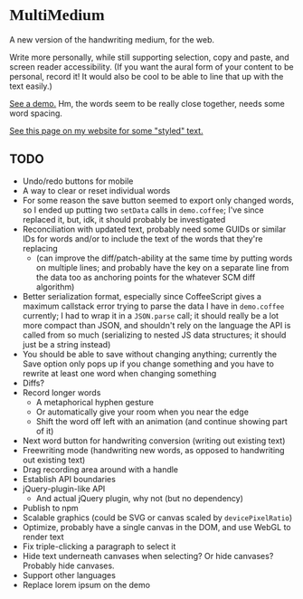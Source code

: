 
# <span style="font-family: 'Seoge Print', 'Seoge Script', 'Seoge', cursive">MultiMedium</span>

A new version of the handwriting medium, for the web.

Write more personally, while still supporting selection, copy and paste, and screen reader accessibility.
(If you want the aural form of your content to be personal, record it! It would also be cool to be able to line that up with the text easily.)

[See a demo.](http://multiism.github.io/multi-medium/)
Hm, the words seem to be really close together, needs some word spacing.

[See this page on my website for some "styled" text.](http://website-a1j01.c9users.io/make-making-better)

## TODO

* Undo/redo buttons for mobile
* A way to clear or reset individual words
* For some reason the save button seemed to export only changed words, so I ended up putting two `setData` calls in `demo.coffee`; I've since replaced it, but, idk, it should probably be investigated
* Reconciliation with updated text, probably need some GUIDs or similar IDs for words and/or to include the text of the words that they're replacing
	* (can improve the diff/patch-ability at the same time by putting words on multiple lines; and probably have the key on a separate line from the data too as anchoring points for the whatever SCM diff algorithm)
* Better serialization format, especially since CoffeeScript gives a maximum callstack error trying to parse the data I have in `demo.coffee` currently; I had to wrap it in a `JSON.parse` call; it should really be a lot more compact than JSON, and shouldn't rely on the language the API is called from so much (serializing to nested JS data structures; it should just be a string instead)
* You should be able to save without changing anything; currently the Save option only pops up if you change something and you have to rewrite at least one word when changing something
* Diffs?
* Record longer words
	* A metaphorical hyphen gesture
	* Or automatically give your room when you near the edge
	* Shift the word off left with an animation (and continue showing part of it)
* Next word button for handwriting conversion (writing out existing text)
* Freewriting mode (handwriting new words, as opposed to handwriting out existing text)
* Drag recording area around with a handle
* Establish API boundaries
* jQuery-plugin-like API
	* And actual jQuery plugin, why not (but no dependency)
* Publish to npm
* Scalable graphics (could be SVG or canvas scaled by `devicePixelRatio`)
* Optimize, probably have a single canvas in the DOM, and use WebGL to render text
* Fix triple-clicking a paragraph to select it
* Hide text underneath canvases when selecting? Or hide canvases? Probably hide canvases.
* Support other languages
* Replace lorem ipsum on the demo
